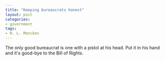 ```yaml
---
title: "Keeping bureaucrats honest"
layout: post
categories:
- government
tags:
- H. L. Mencken
---
```


The only good bureaucrat is one with a pistol at his head. Put it in his hand and it's good-bye to the Bill of Rights.